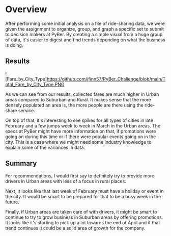 # Overview

After performing some initial analysis on a file of ride-sharing data, we were given the assignment to organize, group, and graph a specific set to submit to decision makers at PyBer. By creating a simple visual from a huge group of data, it's easier to digest and find trends depending on what the business is doing.

## Results

![Fare_by_City_Type]https://github.com/jfinn57/PyBer_Challenge/blob/main/Total_Fare_by_City_Type.PNG

As we can see from our results, collected fares are much higher in Urban areas compared to Suburban and Rural. It makes sense that the more densely populated an area is, the more people are there using the ride-share service.

On top of that, it's interesting to see spikes for all types of cities in late February and a few jumps week to week in March in the Urban areas. The execs at PyBer might have more information on that, if promotions were going on during this time or if there were popular events going on in the city. This is a case where we might need some industry knowledge to explain some of the variances in data.


## Summary

For recommendations, I would first say to definitely try to provide more drivers in Urban areas with less of a focus in rural places. 

Next, it looks like that last week of February must have a holiday or event in the city. It would be smart to be prepared for that to be a busy week in the future.

Finally, if Urban areas are taken care of with drivers, it might be smart to continue to try to grow business in Suburban areas by offering promotions. It looks like it's starting to pick up a lot towards the end of April and if that trend continues it could be a solid area of growth for the company.
